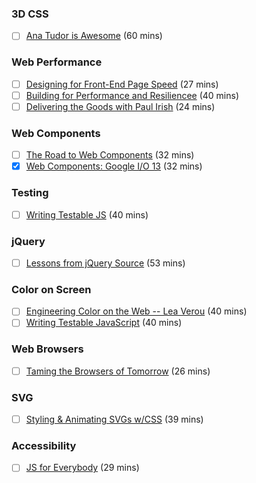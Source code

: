 ### 3D CSS
- [ ] [Ana Tudor is Awesome](http://vimeo.com/98137613) (60 mins)

### Web Performance
- [ ] [Designing for Front-End Page Speed](https://www.youtube.com/watch?v=RtpVZ5OzJlc&feature=youtu.be) (27 mins)
- [ ] [Building for Performance and Resiliencee](http://vimeo.com/channels/smashingconf/102347448) (40 mins)
- [ ] [Delivering the Goods with Paul Irish](https://www.youtube.com/watch?v=R8W_6xWphtw) (24 mins)

### Web Components
- [ ] [The Road to Web Components](https://www.youtube.com/watch?v=6peu4KporaA) (32 mins)
- [x] [Web Components: Google I/O 13](https://www.youtube.com/watch?v=fqULJBBEVQE) (32 mins)

### Testing
- [ ] [Writing Testable JS](https://www.youtube.com/watch?v=OzjogCFO4Zo) (40 mins)

### jQuery
- [ ] [Lessons from jQuery Source](http://www.paulirish.com/2010/10-things-i-learned-from-the-jquery-source/) (53 mins)

### Color on Screen
- [ ] [Engineering Color on the Web -- Lea Verou](http://vimeo.com/channels/smashingconf/96426732) (40 mins)
- [ ] [Writing Testable JavaScript](https://www.youtube.com/watch?v=OzjogCFO4Zo) (40 mins)

### Web Browsers
- [ ] [Taming the Browsers of Tomorrow](https://www.youtube.com/watch?v=toKRa0MsI4Q&list=UUyBAm31tEpZ17hka6ZvVqcg) (26 mins)

### SVG
- [ ] [Styling & Animating SVGs w/CSS](https://www.youtube.com/watch?v=hI9roqOKKO8) (39 mins)

### Accessibility
- [ ] [JS for Everybody](https://www.youtube.com/watch?v=04DOp1F9Od4) (29 mins)